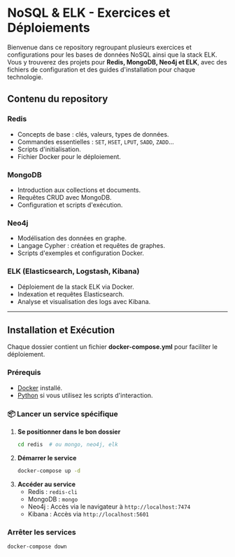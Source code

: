 # NoSQL & ELK - Exercices et Déploiements

Bienvenue dans ce repository regroupant plusieurs exercices et configurations pour les bases de données NoSQL ainsi que la stack ELK. Vous y trouverez des projets pour **Redis, MongoDB, Neo4j et ELK**, avec des fichiers de configuration et des guides d'installation pour chaque technologie.

## Contenu du repository

### **Redis**
- Concepts de base : clés, valeurs, types de données.
- Commandes essentielles : `SET`, `HSET`, `LPUT`, `SADD`, `ZADD`...
- Scripts d'initialisation.
- Fichier Docker pour le déploiement.

### **MongoDB**
- Introduction aux collections et documents.
- Requêtes CRUD avec MongoDB.
- Configuration et scripts d'exécution.

### **Neo4j**
- Modélisation des données en graphe.
- Langage Cypher : création et requêtes de graphes.
- Scripts d'exemples et configuration Docker.

### **ELK (Elasticsearch, Logstash, Kibana)**
- Déploiement de la stack ELK via Docker.
- Indexation et requêtes Elasticsearch.
- Analyse et visualisation des logs avec Kibana.

---

## Installation et Exécution
Chaque dossier contient un fichier **docker-compose.yml** pour faciliter le déploiement.

### Prérequis
- [Docker](https://www.docker.com/get-started) installé.
- [Python](https://www.python.org/downloads/) si vous utilisez les scripts d'interaction.

### 📦 Lancer un service spécifique
1. **Se positionner dans le bon dossier**
   ```sh
   cd redis  # ou mongo, neo4j, elk
   ```
2. **Démarrer le service**
   ```sh
   docker-compose up -d
   ```
3. **Accéder au service**
   - Redis : `redis-cli`
   - MongoDB : `mongo`
   - Neo4j : Accès via le navigateur à `http://localhost:7474`
   - Kibana : Accès via `http://localhost:5601`

### Arrêter les services
```sh
docker-compose down
```

